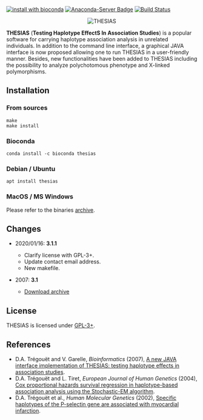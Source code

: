 [![install with bioconda](https://img.shields.io/badge/install%20with-bioconda-brightgreen.svg?style=flat)](https://bioconda.github.io/recipes/thesias/README.html)
[![Anaconda-Server Badge](https://anaconda.org/bioconda/thesias/badges/downloads.svg)](https://anaconda.org/bioconda/thesias)
[![Build Status](https://travis-ci.org/daissi/thesias.svg?branch=master)](https://travis-ci.org/daissi/thesias)
<p align="center"><img src="https://raw.githubusercontent.com/daissi/thesias/master/misc/LogoThesias.png" alt="THESIAS"></p>

**THESIAS** (**Testing Haplotype EffectS In Association Studies**) is a popular software for carrying haplotype association analysis in unrelated individuals.
In addition to the command line interface, a graphical JAVA interface is now proposed allowing one to run THESIAS in a user-friendly manner.
Besides, new functionalities have been added to THESIAS including the possibility to analyze polychotomous phenotype and X-linked polymorphisms.

## Installation
### From sources
```
make
make install
```

### Bioconda
```
conda install -c bioconda thesias
```

### Debian / Ubuntu
```
apt install thesias
```

### MacOS / MS Windows
Please refer to the binaries [archive](https://github.com/daissi/thesias/releases/download/3.1/ThesiasPackage.zip).

## Changes
- 2020/01/16: **3.1.1**
  - Clarify license with GPL-3+.
  - Update contact email address.
  - New makefile.

- 2007: **3.1**
  - [Download archive](https://github.com/daissi/thesias/releases/download/3.1/ThesiasPackage.zip)

## License
THESIAS is licensed under [GPL-3+](LICENSE).

## References
- D.A. Trégouët and V. Garelle, *Bioinformatics* (2007), [A new JAVA interface implementation of THESIAS: testing haplotype effects in association studies](https://dx.doi.org/10.1093/bioinformatics/btm058).
- D.A. Trégouët and L. Tiret, *European Journal of Human Genetics* (2004), [Cox proportional hazards survival regression in haplotype-based association analysis using the Stochastic-EM algorithm](https://dx.doi.org/10.1038/sj.ejhg.5201238).
- D.A. Trégouët et al., *Human Molecular Genetics* (2002), [Specific haplotypes of the P-selectin gene are associated with myocardial infarction](https://doi.org/10.1093/hmg/11.17.2015).
